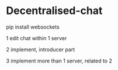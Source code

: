 # Decentralised-chat

pip install websockets

1  edit chat within 1 server

2  implement, introducer part

3  implement more than 1 server, related to 2